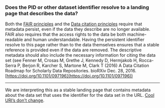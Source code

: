 ### Does the PID or other dataset identifier resolve to a landing page that describes the data?

Both the [FAIR principles](https://www.dtls.nl/fair-data/fair-principles-explained/) and the [Data citation principles](https://www.force11.org/group/joint-declaration-data-citation-principles-final) require that metadata persist, even if the data they describe are no longer available.  FAIR also requires that the access rights to the data be both machine-readable and human understandable.  Having the persistent identifier resolve to this page rather than to the data themselves ensures that a stable reference is provided even if the data are removed.  The descriptive metadata should also include the necessary information for citing the data set (see  Fenner M, Crosas M, Grethe J, Kennedy D, Hermjakob H, Rocca-Serra P, Berjon R, Karcher S, Martone M, Clark T (2016) A Data Citation Roadmap for Scholarly Data Repositories. bioRXiv Dec. 28, 2016. [https://doi.org/10.1101/097196](https://doi.org/10.1101/097196))

---

We are interpreting this as a stable landing page that contains metadata about the data set that uses the identifier for the data set in the URL. [Cool URI’s don’t change](https://www.w3.org/Provider/Style/URI.html).
